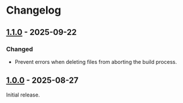 # Changelog

## [1.1.0] - 2025-09-22

### Changed

- Prevent errors when deleting files from aborting the build process.

## [1.0.0] - 2025-08-27

Initial release.

[1.1.0]: https://github.com/shellicar/build-clean/releases/tag/1.1.0
[1.0.0]: https://github.com/shellicar/build-clean/releases/tag/1.0.0
